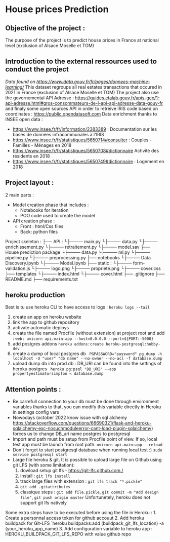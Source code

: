 # House prices Prediction
## Objective of the project :
The purpose of the project is to predict house prices in France at national level (exclusion of Alsace Moselle et TOM)

## Introduction to the external ressources used to conduct the project
*Data found on https://www.data.gouv.fr/fr/pages/donnees-machine-learning/*
This dataset regroups all real estates transactions that occured in 2021 in France (exclusion of Alsace Moselle et TOM)
The project also use the governemental API Adresse : https://guides.etalab.gouv.fr/apis-geo/1-api-adresse.html#gros-consommateurs-de-l-api-api-adresse-data-gouv-fr
and finaly some open sources API in order to retreive IRIS code based on coordinates : https://public.opendatasoft.com
Data enrichment thanks to INSEE open data :
 * https://www.insee.fr/fr/information/2383389 : Documentation sur les bases de données infracommunales à l'IRIS
 * https://www.insee.fr/fr/statistiques/5650714#consulter : Couples - Familles - Ménages en 2018
 * https://www.insee.fr/fr/statistiques/5650708#dictionnaire Activité des résidents en 2018
 * https://www.insee.fr/fr/statistiques/5650749#dictionnaire : Logement en 2018


## Project layout :
2 main parts :
  * Model creation phase that includes :
      * Notebooks for iteration
      * POO code used to create the model
  * API creation phase :
      * Front : html/Css files
      * Back: python files

Project skeleton :
├── API :
└├──── main.py
└├──── data.py
└├──── enrichissement.py
└├──── retraitement.py
└├──── model.sav
├── House prediction package
└├──── data.py
└├──── ml.py
└├──── pipeline.py
└├──── preprocessing.py
├── notebooks
└├──── Data Discovery.ipynb
└├──── Model.ipynb
├── static :
└├──── form-validation.js
└├──── logo.png
└├──── proprieté.png
└├──── cover.css
├── templates
└├──── index.html
└├──── cover.html
├── .gitignore
├── README.md
├── requirements.txt


## heroku production
Best is tu use heroku CLI to have access to logs :
`heroku logs --tail `
1. create an app on heroku website
2. link the app to github repository
3. activate automatic deploys
4. create the file named Procfile (without extension) at project root and add :
`web: uvicorn api.main:app --host=0.0.0.0 --port=${PORT:-5000}`
4. add postgres addons
`heroku addons:create heroku-postgresql:hobby-dev`
5. create a dump of local postgres db
  ` PGPASSWORD="password" pg_dump -h localhost -U "user" "db name" --no-owner --no-acl -f database.dump`
6. upload dump db into prod db : DB_URI can be found into the settings of heroku postgres
` heroku pg:psql "DB_URI" --app propertyestimatorsimplon < database.dump`
##  Attention points :
 * Be carrefull connection to your db must be done through environment variables thanks to that, you can modify this variable directly in Heroku in settings config vars
 * Nowodays (october 2022 know issue with sql alchemy https://stackoverflow.com/questions/66690321/flask-and-heroku-sqlalchemy-exc-nosuchmoduleerror-cant-load-plugin-sqlalchemy) forces us to change DB_uri name postgres to postgresql
 * Import and path must be setup from Procfile point of view. If so, local test app must be launch from root path:
 `uvicorn api.main:app --reload`
* Don't forget to start postgresql database when running local test :)
 `sudo service postgresql start`
* Large file heroku & git. It is possible to upload large file on Github using git LFS (with some limitation):
    1. dowload setup git lfs - https://git-lfs.github.com./
    2. install : `git lfs install`
    3. track large files with extension : `git lfs track "*.pickle"`
    4.  `git add .gitattributes`
    5. classique steps : `git add file.pickle`, `git commit -m "Add design file"`, `git push origin master`
Unfortunetely, heroku does not support git lfs natively

Some extra steps have to be executed before using the file in Heroku :
    1. Create a personnal access token for github accouut
    2. Add heroku buildpack for Git-LFS `heroku buildpacks:add (buildpack_git_lfs_location) -a (your_heroku_app_name)
    3. Add configuration variable to heroku app : HEROKU_BUILDPACK_GIT_LFS_REPO with value github repo
